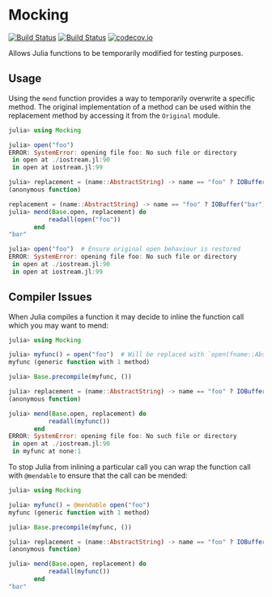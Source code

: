# Mocking

[![Build Status](https://travis-ci.org/invenia/Mocking.jl.svg?branch=master)](https://travis-ci.org/invenia/Mocking.jl)
[![Build Status](https://ci.appveyor.com/api/projects/status/la041r86v6p5k24x?svg=true)](https://ci.appveyor.com/project/omus/mocking-jl)
[![codecov.io](http://codecov.io/github/invenia/Mocking.jl/coverage.svg?branch=master)](http://codecov.io/github/invenia/Mocking.jl?branch=master)

Allows Julia functions to be temporarily modified for testing purposes.


## Usage

Using the `mend` function provides a way to temporarily overwrite a specific method. The original implementation of a method can be used within the replacement method by accessing it from the `Original` module.

```julia
julia> using Mocking

julia> open("foo")
ERROR: SystemError: opening file foo: No such file or directory
 in open at ./iostream.jl:90
 in open at iostream.jl:99

julia> replacement = (name::AbstractString) -> name == "foo" ? IOBuffer("bar") : Original.open(name)
(anonymous function)

replacement = (name::AbstractString) -> name == "foo" ? IOBuffer("bar") : Original.open(name)
julia> mend(Base.open, replacement) do
           readall(open("foo"))
       end
"bar"

julia> open("foo")  # Ensure original open behaviour is restored
ERROR: SystemError: opening file foo: No such file or directory
 in open at ./iostream.jl:90
 in open at iostream.jl:99
```

## Compiler Issues

When Julia compiles a function it may decide to inline the function call which you may want to mend:
```julia
julia> using Mocking

julia> myfunc() = open("foo")  # Will be replaced with `open(fname::AbstractString, rd::Bool, wr::Bool, cr::Bool, tr::Bool, ff::Bool)`
myfunc (generic function with 1 method)

julia> Base.precompile(myfunc, ())

julia> replacement = (name::AbstractString) -> name == "foo" ? IOBuffer("bar") : Original.open(name)
(anonymous function)

julia> mend(Base.open, replacement) do
           readall(myfunc())
       end
ERROR: SystemError: opening file foo: No such file or directory
 in open at ./iostream.jl:90
 in myfunc at none:1
```

To stop Julia from inlining a particular call you can wrap the function call with `@mendable` to ensure that the call can be mended:
```julia
julia> using Mocking

julia> myfunc() = @mendable open("foo")
myfunc (generic function with 1 method)

julia> Base.precompile(myfunc, ())

julia> replacement = (name::AbstractString) -> name == "foo" ? IOBuffer("bar") : Original.open(name)
(anonymous function)

julia> mend(Base.open, replacement) do
           readall(myfunc())
       end
"bar"
```
